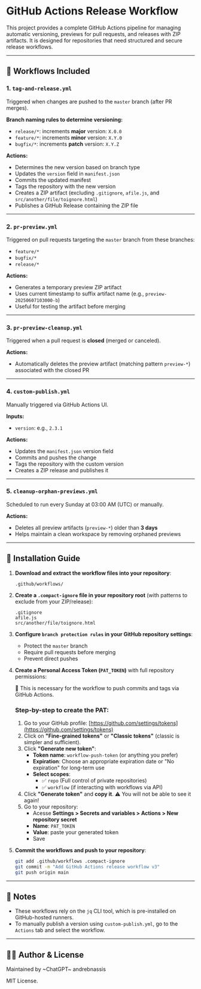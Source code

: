 # GitHub Actions Release Workflow

This project provides a complete GitHub Actions pipeline for managing automatic versioning, previews for pull requests, and releases with ZIP artifacts. It is designed for repositories that need structured and secure release workflows.

---

## 🧰 Workflows Included

### 1. `tag-and-release.yml`
Triggered when changes are pushed to the `master` branch (after PR merges).

**Branch naming rules to determine versioning:**
- `release/*`: increments **major** version: `X.0.0`
- `feature/*`: increments **minor** version: `X.Y.0`
- `bugfix/*`: increments **patch** version: `X.Y.Z`

**Actions:**
- Determines the new version based on branch type
- Updates the `version` field in `manifest.json`
- Commits the updated manifest
- Tags the repository with the new version
- Creates a ZIP artifact (excluding `.gitignore`, `afile.js`, and `src/another/file/toignore.html`)
- Publishes a GitHub Release containing the ZIP file

---

### 2. `pr-preview.yml`
Triggered on pull requests targeting the `master` branch from these branches:
- `feature/*`
- `bugfix/*`
- `release/*`

**Actions:**
- Generates a temporary preview ZIP artifact
- Uses current timestamp to suffix artifact name (e.g., `preview-20250607103000-b`)
- Useful for testing the artifact before merging

---

### 3. `pr-preview-cleanup.yml`
Triggered when a pull request is **closed** (merged or canceled).

**Actions:**
- Automatically deletes the preview artifact (matching pattern `preview-*`) associated with the closed PR

---

### 4. `custom-publish.yml`
Manually triggered via GitHub Actions UI.

**Inputs:**
- `version`: e.g., `2.3.1`

**Actions:**
- Updates the `manifest.json` version field
- Commits and pushes the change
- Tags the repository with the custom version
- Creates a ZIP release and publishes it

---

### 5. `cleanup-orphan-previews.yml`
Scheduled to run every Sunday at 03:00 AM (UTC) or manually.

**Actions:**
- Deletes all preview artifacts (`preview-*`) older than **3 days**
- Helps maintain a clean workspace by removing orphaned previews

---

## 📁 Installation Guide

1. **Download and extract the workflow files into your repository**:
   ```
   .github/workflows/
   ```

2. **Create a `.compact-ignore` file in your repository root** (with patterns to exclude from your ZIP/release):
   ```
   .gitignore
   afile.js
   src/another/file/toignore.html
   ```

3. **Configure `branch protection rules` in your GitHub repository settings**:
   - Protect the `master` branch
   - Require pull requests before merging
   - Prevent direct pushes

4. **Create a Personal Access Token (`PAT_TOKEN`)** with full repository permissions:

   🔐 This is necessary for the workflow to push commits and tags via GitHub Actions.

   ### Step-by-step to create the PAT:

   1. Go to your GitHub profile: [https://github.com/settings/tokens](https://github.com/settings/tokens)
   2. Click on **"Fine-grained tokens"** or **"Classic tokens"** (classic is simpler and sufficient).
   3. Click **"Generate new token"**:
      - **Token name**: `workflow-push-token` (or anything you prefer)
      - **Expiration**: Choose an appropriate expiration date or "No expiration" for long-term use
      - **Select scopes**:
        - ✅ `repo` (Full control of private repositories)
        - ✅ `workflow` (if interacting with workflows via API)
   4. Click **"Generate token"** and **copy it**. ⚠️ You will not be able to see it again!
   5. Go to your repository:
      - Acesse **Settings > Secrets and variables > Actions > New repository secret**
      - **Name**: `PAT_TOKEN`
      - **Value**: paste your generated token
      - Save

5. **Commit the workflows and push to your repository**:
   ```bash
   git add .github/workflows .compact-ignore
   git commit -m "Add GitHub Actions release workflow v3"
   git push origin main
   ```

---

## 📝 Notes

- These workflows rely on the `jq` CLI tool, which is pre-installed on GitHub-hosted runners.
- To manually publish a version using `custom-publish.yml`, go to the `Actions` tab and select the workflow.

---

## 👨‍🔧 Author & License

Maintained by ~ChatGPT~ andrebnassis 

MIT License.
